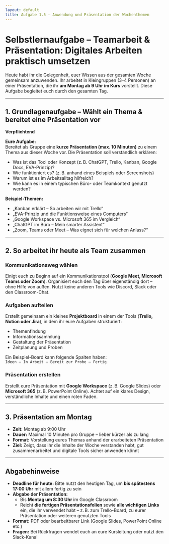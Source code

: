 ```yaml
---
layout: default
title: Aufgabe 1.5 – Anwendung und Präsentation der Wochenthemen
---
```


# Selbstlernaufgabe – Teamarbeit & Präsentation: Digitales Arbeiten praktisch umsetzen

Heute habt ihr die Gelegenheit, euer Wissen aus der gesamten Woche gemeinsam anzuwenden. Ihr arbeitet in Kleingruppen (3–4 Personen) an einer Präsentation, die ihr **am Montag ab 9 Uhr im Kurs** vorstellt. Diese Aufgabe begleitet euch durch den gesamten Tag.

---

## 1. Grundlagenaufgabe – Wählt ein Thema & bereitet eine Präsentation vor  
**Verpflichtend**

**Eure Aufgabe:**  
Bereitet als Gruppe eine **kurze Präsentation (max. 10 Minuten)** zu einem Thema aus dieser Woche vor. Die Präsentation soll verständlich erklären:

- Was ist das Tool oder Konzept (z. B. ChatGPT, Trello, Kanban, Google Docs, EVA-Prinzip)?  
- Wie funktioniert es? (z. B. anhand eines Beispiels oder Screenshots)  
- Warum ist es im Arbeitsalltag hilfreich?  
- Wie kann es in einem typischen Büro- oder Teamkontext genutzt werden?

**Beispiel-Themen:**  
- „Kanban erklärt – So arbeiten wir mit Trello“  
- „EVA-Prinzip und die Funktionsweise eines Computers“  
- „Google Workspace vs. Microsoft 365 im Vergleich“  
- „ChatGPT im Büro – Mein smarter Assistent“  
- „Zoom, Teams oder Meet – Was eignet sich für welchen Anlass?“

---

## 2. So arbeitet ihr heute als Team zusammen

### Kommunikationsweg wählen  
Einigt euch zu Beginn auf ein Kommunikationstool (**Google Meet, Microsoft Teams oder Zoom**). Organisiert euch den Tag über eigenständig dort – ohne Hilfe von außen. Nutzt keine anderen Tools wie Discord, Slack oder den Classroom-Chat.

### Aufgaben aufteilen  
Erstellt gemeinsam ein kleines **Projektboard** in einem der Tools (**Trello, Notion oder Jira**), in dem ihr eure Aufgaben strukturiert:

- Themenfindung  
- Informationssammlung  
- Gestaltung der Präsentation  
- Zeitplanung und Proben

Ein Beispiel-Board kann folgende Spalten haben:  
`Ideen – In Arbeit – Bereit zur Probe – Fertig`

### Präsentation erstellen  
Erstellt eure Präsentation mit **Google Workspace** (z. B. Google Slides) oder **Microsoft 365** (z. B. PowerPoint Online). Achtet auf ein klares Design, verständliche Inhalte und einen roten Faden.

---

## 3. Präsentation am Montag

- **Zeit:** Montag ab 9:00 Uhr  
- **Dauer:** Maximal 10 Minuten pro Gruppe – lieber kürzer als zu lang  
- **Format:** Vorstellung eures Themas anhand der erarbeiteten Präsentation  
- **Ziel:** Zeigt, dass ihr die Inhalte der Woche verstanden habt, gut zusammenarbeitet und digitale Tools sicher anwenden könnt

---

## Abgabehinweise

- **Deadline für heute:** Bitte nutzt den heutigen Tag, um **bis spätestens 17:00 Uhr** mit allem fertig zu sein  
- **Abgabe der Präsentation:**  
  - Bis **Montag um 8:30 Uhr** im Google Classroom  
  - Reicht **die fertigen Präsentationsfolien** sowie **alle wichtigen Links** ein, die ihr verwendet habt – z. B. zum Trello-Board, zu eurer Präsentation oder weiteren genutzten Tools  
- **Format:** PDF oder bearbeitbarer Link (Google Slides, PowerPoint Online etc.)  
- **Fragen:** Bei Rückfragen wendet euch an eure Kursleitung oder nutzt den Slack-Kanal

